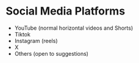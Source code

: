 # Social Media Platforms

* YouTube (normal horizontal videos and Shorts)
* Tiktok
* Instagram (reels)
* X
* Others (open to suggestions)

